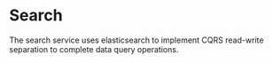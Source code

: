# Search

The search service uses elasticsearch to implement CQRS read-write separation to complete data query operations.
